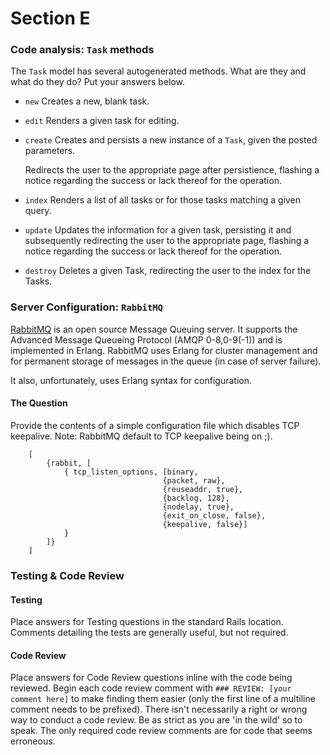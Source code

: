 # Section E

### Code analysis: `Task` methods

The `Task` model has several autogenerated methods.  What are they and what do they do?  Put your answers below.

* `new`
  Creates a new, blank task.

* `edit`
  Renders a given task for editing.

* `create`
  Creates and persists a new instance of a `Task`, given the posted parameters.

    Redirects the user to the appropriate page after persistience, flashing
    a notice regarding the success or lack thereof for the operation.

* `index`
  Renders a list of all tasks or for those tasks matching a given query.

* `update`
  Updates the information for a given task, persisting it and subsequently redirecting
  the user to the appropriate page, flashing a notice regarding the success
  or lack thereof for the operation.

* `destroy`
  Deletes a given Task, redirecting the user to the index for the Tasks.

### Server Configuration: `RabbitMQ`

[RabbitMQ](https://www.rabbitmq.com) is an open source Message Queuing server. It supports the Advanced Message Queueing Protocol (AMQP 0-8,0-9(-1)) and is implemented in Erlang. RabbitMQ uses Erlang for cluster management and for permanent storage of messages in the queue (in case of server failure).

It also, unfortunately, uses Erlang syntax for configuration.

#### The Question

Provide the contents of a simple configuration file which disables TCP keepalive.  Note: RabbitMQ default to TCP keepalive being on ;).

        [
            {rabbit, [
                { tcp_listen_options, [binary,
                                      {packet, raw},
                                      {reuseaddr, true},
                                      {backlog, 128},
                                      {nodelay, true},
                                      {exit_on_close, false},
                                      {keepalive, false}]
                }
            ]}
        ]
### Testing & Code Review

#### Testing

Place answers for Testing questions in the standard Rails location.  Comments detailing the tests are generally useful, but not required.

#### Code Review

Place answers for Code Review questions inline with the code being reviewed. Begin each code review comment with `### REVIEW: [your comment here]` to make finding them easier (only the first line of a multiline comment needs to be prefixed).  There isn't necessarily a right or wrong way to conduct a code review.  Be as strict as you are 'in the wild' so to speak.  The only required code review comments are for code that seems erroneous.


